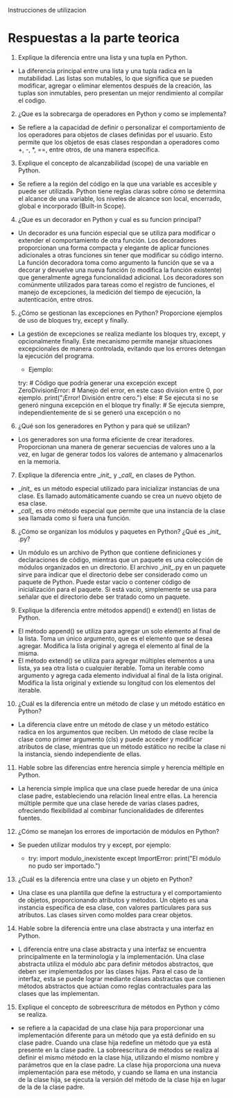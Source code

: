 Instrucciones de utilizacion


# Respuestas a la parte teorica

1. Explique la diferencia entre una lista y una tupla en Python.

- La diferencia principal entre una lista y una tupla radica en la mutabilidad. Las listas son mutables, lo que significa que se pueden modificar, agregar o eliminar elementos después de la creación, las tuplas son inmutables, pero presentan un mejor rendimiento al compilar el codigo.

2. ¿Que es la sobrecarga de operadores en Python y como se implementa?

- Se refiere a la capacidad de definir o personalizar el comportamiento de los operadores para objetos de clases definidas por el usuario. Esto permite que los objetos de esas clases respondan a operadores como +, -, *, ==, entre otros, de una manera específica.

3. Explique el concepto de alcanzabilidad (scope) de una variable en Python.

- Se refiere a la región del código en la que una variable es accesible y puede ser utilizada. Python tiene reglas claras sobre cómo se determina el alcance de una variable, los niveles de alcance son local, encerrado, global e incorporado (Built-in Scope).

4. ¿Que es un decorador en Python y cual es su funcion principal?

- Un decorador es una función especial que se utiliza para modificar o extender el comportamiento de otra función. Los decoradores proporcionan una forma compacta y elegante de aplicar funciones adicionales a otras funciones sin tener que modificar su código interno. La función decoradora toma como argumento la función que se va a decorar y devuelve una nueva función (o modifica la función existente) que generalmente agrega funcionalidad adicional. Los decoradores son comúnmente utilizados para tareas como el registro de funciones, el manejo de excepciones, la medición del tiempo de ejecución, la autenticación, entre otros.

5. ¿Cómo se gestionan las excepciones en Python? Proporcione ejemplos de uso de bloques try, except y finally.

- La gestión de excepciones se realiza mediante los bloques try, except, y opcionalmente finally. Este mecanismo permite manejar situaciones excepcionales de manera controlada, evitando que los errores detengan la ejecución del programa. 

    - Ejemplo:

    try:
        # Código que podría generar una excepción
    except ZeroDivisionError:
        # Manejo del error, en este caso division entre 0, por ejemplo.
        print("¡Error! División entre cero.")
    else:
        # Se ejecuta si no se generó ninguna excepción en el bloque try
    finally:
        # Se ejecuta siempre, independientemente de si se generó una excepción o no

6. ¿Qué son los generadores en Python y para qué se utilizan?

- Los generadores son una forma eficiente de crear iteradores. Proporcionan una manera de generar secuencias de valores uno a la vez, en lugar de generar todos los valores de antemano y almacenarlos en la memoria.

7. Explique la diferencia entre \__init\__ y \__call\__ en clases de Python.

- \__init\__ es un método especial utilizado para inicializar instancias de una clase. Es llamado automáticamente cuando se crea un nuevo objeto de esa clase.
- \__call\__ es otro método especial que permite que una instancia de la clase sea llamada como si fuera una función.

8. ¿Cómo se organizan los módulos y paquetes en Python? ¿Qué es \__init\__ .py?

- Un módulo es un archivo de Python que contiene definiciones y declaraciones de código, mientras que un paquete es una colección de módulos organizados en un directorio. El archivo \__init\__.py en un paquete sirve para indicar que el directorio debe ser considerado como un paquete de Python. Puede estar vacío o contener código de inicialización para el paquete. Si está vacío, simplemente se usa para señalar que el directorio debe ser tratado como un paquete.

9. Explique la diferencia entre métodos append() e extend() en listas de Python.

- El método append() se utiliza para agregar un solo elemento al final de la lista. Toma un único argumento, que es el elemento que se desea agregar. Modifica la lista original y agrega el elemento al final de la misma.
- El método extend() se utiliza para agregar múltiples elementos a una lista, ya sea otra lista o cualquier iterable. Toma un iterable como argumento y agrega cada elemento individual al final de la lista original. Modifica la lista original y extiende su longitud con los elementos del iterable.

10. ¿Cuál es la diferencia entre un método de clase y un método estático en Python?

- La diferencia clave entre un método de clase y un método estático radica en los argumentos que reciben. Un método de clase recibe la clase como primer argumento (cls) y puede acceder y modificar atributos de clase, mientras que un método estático no recibe la clase ni la instancia, siendo independiente de ellas. 

11. Hable sobre las diferencias entre herencia simple y herencia méltiple en Python.

- La herencia simple implica que una clase puede heredar de una única clase padre, estableciendo una relación lineal entre ellas. La herencia múltiple permite que una clase herede de varias clases padres, ofreciendo flexibilidad al combinar funcionalidades de diferentes fuentes.

12. ¿Cómo se manejan los errores de importación de módulos en Python?

- Se pueden utilizar modulos try y except, por ejemplo:

    - try:
         import modulo_inexistente
      except ImportError:
         print("El módulo no pudo ser importado.")

13. ¿Cuál es la diferencia entre una clase y un objeto en Python?

- Una clase es una plantilla que define la estructura y el comportamiento de objetos, proporcionando atributos y métodos. Un objeto es una instancia específica de esa clase, con valores particulares para sus atributos. Las clases sirven como moldes para crear objetos.

14. Hable sobre la diferencia entre una clase abstracta y una interfaz en Python.

-  L diferencia entre una clase abstracta y una interfaz se encuentra principalmente en la terminología y la implementación. Una clase abstracta utiliza el módulo abc para definir métodos abstractos, que deben ser implementados por las clases hijas. Para el caso de la interfaz, esta se puede lograr mediante clases abstractas que contienen métodos abstractos que actúan como reglas contractuales para las clases que las implementan. 

15. Explique el concepto de sobreescritura de métodos en Python y cómo se realiza.

- se refiere a la capacidad de una clase hija para proporcionar una implementación diferente para un método que ya está definido en su clase padre. Cuando una clase hija redefine un método que ya está presente en la clase padre. La sobreescritura de métodos se realiza al definir el mismo método en la clase hija, utilizando el mismo nombre y parámetros que en la clase padre. La clase hija proporciona una nueva implementación para ese método, y cuando se llama en una instancia de la clase hija, se ejecuta la versión del método de la clase hija en lugar de la de la clase padre.